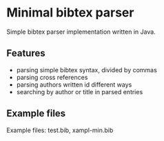 # Minimal bibtex parser

Simple bibtex parser implementation written in Java.

## Features
<ul>
  <li>parsing simple bibtex syntax, divided by commas</li>
  <li>parsing cross references</li>
  <li>parsing authors written id different ways</li>
  <li>searching by author or title in parsed entries</li>
</ul>

## Example files
Example files: test.bib, xampl-min.bib

